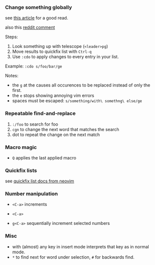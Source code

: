 ### Change something globally

see [this article](https://thevaluable.dev/vim-search-find-replace/) for a good read.

also this [reddit comment](https://www.reddit.com/r/neovim/comments/i5iptq/comment/g0vpn8j/?utm_source=share&utm_medium=web2x&context=3)

Steps:

1. Look something up with telescope (`<leader>pg`)
2. Move results to quickfix list with `Ctrl-q`
3. Use `:cdo` to apply changes to every entry in your list.

Example: `:cdo s/foo/bar/ge`

Notes:

- the `g` at the causes all occurences to be replaced instead of only the first.
- the `e` stops showing annoying vim errors
- spaces must be escaped: `s/something/with\ somethng\ else/ge`

### Repeatable find-and-replace

1. `:/foo` to search for foo
2. `cgn` to change the next word that matches the search
3. dot to repeat the change on the next match

### Macro magic

- `Q` applies the last applied macro

### Quickfix lists

see [quickfix list docs from neovim](http://neovim.io/doc/user/quickfix.html#quickfix-error-lists)

### Number manipulation

- `<C-a>` increments

- `<C-a>`

- `g<C-a>` sequentially increment selected numbers

### Misc

- <alt> with (almost) any key in insert mode interprets that key as in normal mode.
- `*` to find next for word under selection, `#` for backwards find.
